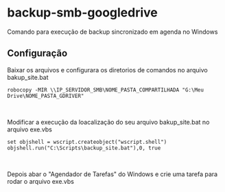 # backup-smb-googledrive
Comando para execução de backup sincronizado em agenda no Windows
<h2>Configuração</h2>
<p>Baixar os arquivos e configurara os diretorios de comandos no arquivo bakup_site.bat</p>

	robocopy -MIR \\IP_SERVIDOR_SMB\NOME_PASTA_COMPARTILHADA "G:\Meu Drive\NOME_PASTA_GDRIVER"
</br>
<p>Modificar a execução da loacalização do seu arquivo bakup_site.bat no arquivo exe.vbs</p>

	set objshell = wscript.createobject("wscript.shell")
 	objshell.run("C:\Scripts\backup_site.bat"),0, true
</br>
<p>Depois abar o "Agendador de Tarefas" do Windows e crie uma tarefa para rodar o arquivo exe.vbs</p>
